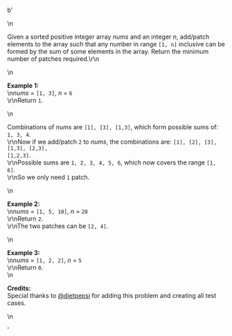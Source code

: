 b'<div class="question-description">\n<p><p>Given a sorted positive integer array <i>nums</i> and an integer <i>n</i>, add/patch elements to the array such that any number in range <code>[1, n]</code> inclusive can be formed by the sum of some elements in the array. Return the minimum number of patches required.\r\n</p>\n<p><strong>Example 1:</strong><br/>\n<i>nums</i> = <code>[1, 3]</code>, <i>n</i> = <code>6</code><br/>\r\nReturn <code>1</code>.</p>\n<p>Combinations of <i>nums</i> are <code>[1], [3], [1,3]</code>, which form possible sums of: <code>1, 3, 4</code>.<br/>\r\nNow if we add/patch <code>2</code> to <i>nums</i>, the combinations are: <code>[1], [2], [3], [1,3], [2,3], [1,2,3]</code>.<br/>\r\nPossible sums are <code>1, 2, 3, 4, 5, 6</code>, which now covers the range <code>[1, 6]</code>.<br/>\r\nSo we only need <code>1</code> patch.</p>\n<p><strong>Example 2:</strong><br/>\n<i>nums</i> = <code>[1, 5, 10]</code>, <i>n</i> = <code>20</code><br/>\r\nReturn <code>2</code>.<br/>\r\nThe two patches can be <code>[2, 4]</code>.</p>\n<p><strong>Example 3:</strong><br/>\n<i>nums</i> = <code>[1, 2, 2]</code>, <i>n</i> = <code>5</code><br/>\r\nReturn <code>0</code>.<br/>\n<p><b>Credits:</b><br>Special thanks to <a href="https://leetcode.com/discuss/user/dietpepsi">@dietpepsi</a> for adding this problem and creating all test cases.</br></p></p>\n</p></div>'